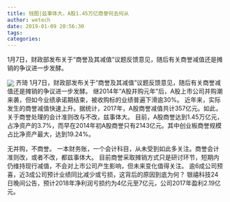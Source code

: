 ```yaml
---
title: 钱图|兹事体大，A股1.45万亿商誉何去何从
author: wetech
date: 2019-01-09 20:56:30
tags: 
categories: 
---
```

1月7日，财政部发布关于“商誉及其减值”议题反馈意见，随后有关商誉减值还是摊销的争议进一步发酵。
<!-- more -->
<img align="center" border="0" src="https://imgcdn.yicai.com/uppics/images/2019/01/c9daf64397ec87082d6684d1b0c0a64a.jpg" />
齐琦
1月7日，财政部发布关于“商誉及其减值”议题反馈意见，随后有关商誉减值还是摊销的争议进一步发酵。
继2014年“A股并购元年”后，A股上市公司并购潮来袭，但如今业绩承诺期结束，被收购标的业绩普遍下滑逾30%。
近年来，实际发生的商誉减值快速上升。据统计，2017年，A股商誉减值共计357亿元。如此，关于商誉处理的会计准则改与不改，兹事体大。
目前，A股商誉达到1.45万亿元，占净资产的3.7%，而早在2014年初A股商誉只有2143亿元。其中创业板商誉规模占比净资产最大，达到19.24%。
 
 
无并购，不商誉。
一本财务账，一个会计科目，从未受到如此多关注。商誉会计准则改，或者不改，都兹事体大。
目前商誉采取摊销方式只是研讨环节，短期内仍维持现行减值，不会对上市公司产生影响，但未来变化值得关注。
逾6成公司预喜，近3成公司预计业绩同比减少或亏损，这背后的原因到底为何？
银禧科技24日晚间公告，预计2018年净利润亏损约为4亿元至7亿元，公司2017年盈利2.19亿元。
